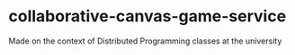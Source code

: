 # collaborative-canvas-game-service

Made on the context of Distributed Programming classes at the university
